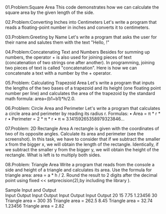 01.Problem:Square Area
This code demonstrates how we can calculate the square area by the given length of the side.

02.Problem:Converting Inches into Centimeters
Let's write a program that reads a floating-point number in inches and converts it to centimeters.

03.Problem:Greeting by Name
Let's write a program that asks the user for their name and salutes them with the text "Hello, <name>!"

04.Problem:Concatenating Text and Numbers
Besides for summing up numbers, the operator + is also used for joining pieces of text (concatenation 
of two strings one after another). In programming, joining two pieces of text is called "concatenation". 
Here is how we can concatenate a text with a number by the + operator.

05.Problem: Calculating Trapezoid Area
Let's write a program that inputs the lengths of the two bases of a trapezoid and its height (one 
floating point number per line) and calculates the area of the trapezoid by the standard math formula:
area=(b1+b1)*h/2.0.

06.Problem: Circle Area and Perimeter
Let's write a program that calculates a circle area and perimeter by reading its radius r. Formulas:
• Area = π * r * r
• Perimeter = 2 * π * r
• π ≈ 3.14159265358979323846…

07.Problem: 2D Rectangle Area
A rectangle is given with the coordinates of two of its opposite 
angles. Calculate its area and perimeter (see the screenshot).
In this task, we have to consider that if we subtract the smaller
x from the bigger x, we will obtain the length of the rectangle. 
Identically, if we subtract the smaller y from the bigger y, we 
will obtain the height of the rectangle. What is left is to multiply 
both sides.

08.Problem: Triangle Area
Write a program that reads from the console a side and height of a triangle and calculates its area. 
Use the formula for triangle area: area = a * h / 2. Round the result to 2 digits after the decimal point 
using fixed << setprecision(2),by including the library <iomanip>).
  
Sample Input and Output   
Input Output              Input Output                 Input Output                 Input   Output 
20                        15                           7.75                         1.23456
30   Triangle area = 300  35    Triangle area = 262.5  8.45  Triangle area = 32.74  1.23456 Triangle area = 2.82  
  

 


  

